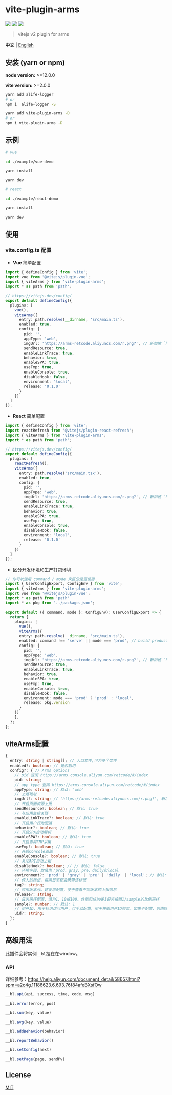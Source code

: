 # vite-plugin-arms

[![](https://img.shields.io/npm/v/vite-plugin-arms.svg?style=flat-square)](https://www.npmjs.com/package/vite-plugin-arms)
[![](https://img.shields.io/npm/l/vite-plugin-arms.svg?style=flat-square)](https://www.npmjs.com/package/vite-plugin-arms)
[![](https://img.shields.io/npm/dt/vite-plugin-arms.svg?style=flat-square)](https://www.npmjs.com/package/vite-plugin-arms)

> vitejs v2 plugin for arms

**中文** | [English](./README.md)

## 安装 (yarn or npm)

**node version:** >=12.0.0

**vite version:** >=2.0.0

```bash
yarn add alife-logger
# or
npm i  alife-logger -S
```

```bash
yarn add vite-plugin-arms -D
# or
npm i vite-plugin-arms -D
```

## 示例

```bash
# vue

cd ./example/vue-demo

yarn install

yarn dev

```

```bash
# react

cd ./example/react-demo

yarn install

yarn dev

```

## 使用

### vite.config.ts 配置

- **Vue** 简单配置

```ts
import { defineConfig } from 'vite';
import vue from '@vitejs/plugin-vue';
import { viteArms } from 'vite-plugin-arms';
import * as path from 'path';

// https://vitejs.dev/config/
export default defineConfig({
  plugins: [
    vue(),
    viteArms({
      entry: path.resolve(__dirname, 'src/main.ts'),
      enabled: true,
      config: {
        pid: '',
        appType: 'web',
        imgUrl: 'https://arms-retcode.aliyuncs.com/r.png?', // 新加坡 `https://arms-retcode-sg.aliyuncs.com/r.png?`
        sendResource: true,
        enableLinkTrace: true,
        behavior: true,
        enableSPA: true,
        useFmp: true,
        enableConsole: true,
        disableHook: false,
        environment: 'local',
        release: '0.1.0'
      }
    })
  ]
});
```

- **React** 简单配置

```ts
import { defineConfig } from 'vite';
import reactRefresh from '@vitejs/plugin-react-refresh';
import { viteArms } from 'vite-plugin-arms';
import * as path from 'path';

// https://vitejs.dev/config/
export default defineConfig({
  plugins: [
    reactRefresh(),
    viteArms({
      entry: path.resolve('src/main.tsx'),
      enabled: true,
      config: {
        pid: '',
        appType: 'web',
        imgUrl: 'https://arms-retcode.aliyuncs.com/r.png?', // 新加坡 `https://arms-retcode-sg.aliyuncs.com/r.png?`
        sendResource: true,
        enableLinkTrace: true,
        behavior: true,
        enableSPA: true,
        useFmp: true,
        enableConsole: true,
        disableHook: false,
        environment: 'local',
        release: '0.1.0'
      }
    })
  ]
});
```

- 区分开发环境和生产打包环境

```ts
// 你可以使用 command / mode 来区分是否使用
import { UserConfigExport, ConfigEnv } from 'vite';
import { viteArms } from 'vite-plugin-arms';
import vue from '@vitejs/plugin-vue';
import * as path from 'path'
import * as pkg from '../package.json';

export default ({ command, mode }: ConfigEnv): UserConfigExport => {
  return {
    plugins: [
      vue(),
      viteArms({
      entry: path.resolve(__dirname, 'src/main.ts'),
      enabled: command !== 'serve' || mode === 'prod', // build production
      config: {
        pid: '',
        appType: 'web',
        imgUrl: 'https://arms-retcode.aliyuncs.com/r.png?', // 新加坡 `https://arms-retcode-sg.aliyuncs.com/r.png?`
        sendResource: true,
        enableLinkTrace: true,
        behavior: true,
        enableSPA: true,
        useFmp: true,
        enableConsole: true,
        disableHook: false,
        environment: mode === 'prod' ? 'prod' : 'local',
        release: pkg.version
      }
    })
    ],
  };
};
```

## viteArms配置

```ts
{
  entry: string | string[]; // 入口文件,可为多个文件
  enabled?: boolean; // 是否启用
  config?: { // Arms options
    // pid 查阅 https://arms.console.aliyun.com/retcode/#/index
    pid: string;
    // app type 查阅 https://arms.console.aliyun.com/retcode/#/index
    appType: string; // 默认: 'web'
    // 上报地址
    imgUrl?: string; // 'https://arms-retcode.aliyuncs.com/r.png?', 新加坡 `https://arms-retcode-sg.aliyuncs.com/r.png?`
    // 开启页面资源上报
    sendResource?: boolean; // 默认: true
    // 与应用监控关联
    enableLinkTrace?: boolean; // 默认: true
    // 开启用户行为回溯
    behavior?: boolean; // 默认: true
    // 开启SPA自动解析
    enableSPA?: boolean; // 默认: true
    // 开启首屏FMP采集
    useFmp?: boolean; // 默认: true
    // 开启Console追踪
    enableConsole?: boolean; // 默认: true
    // 关闭API自动上报
    disableHook?: boolean; // // 默认: false
    // 环境字段，取值为：prod、gray、pre、daily和local
    environment?: 'prod' | 'gray' | 'pre' | 'daily' | 'local'; // 默认: prod
    // 传入的标记，每条日志都会携带该标记
    tag?: string;
    // 应用版本号。建议您配置，便于查看不同版本的上报信息
    release?: string;
    // 日志采样配置，值为1、10或100。性能和成功API日志按照1/sample的比例采样
    sample?: number; // 默认: 1
    // 用户ID，用于标识访问用户，可手动配置，用于根据用户ID检索。如果不配置，则由SDK自动生成且每半年更新一次
    uid?: string;
  };
}
```

## 高级用法

此插件会将实例`__bl`挂在在window。

### API

详细参考：https://help.aliyun.com/document_detail/58657.html?spm=a2c4g.11186623.6.693.76f84afeBXsfOw

```ts
__bl.api(api, success, time, code, msg)

__bl.error(error, pos)

__bl.sum(key, value)

__bl.avg(key, value)

__bl.addBehavior(behavior)

__bl.reportBehavior()

__bl.setConfig(next)

__bl.setPage(page, sendPv)

```

## License

[MIT](LICENSE)
